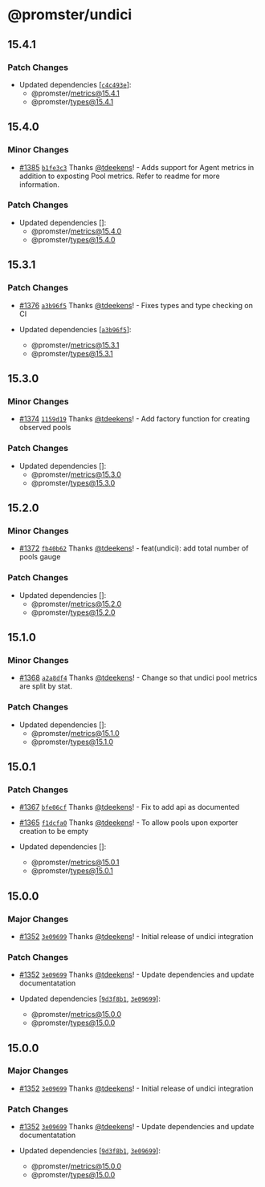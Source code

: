 # @promster/undici

## 15.4.1

### Patch Changes

- Updated dependencies [[`c4c493e`](https://github.com/tdeekens/promster/commit/c4c493eed874ab17c51edfb368a0fe642718b381)]:
  - @promster/metrics@15.4.1
  - @promster/types@15.4.1

## 15.4.0

### Minor Changes

- [#1385](https://github.com/tdeekens/promster/pull/1385) [`b1fe3c3`](https://github.com/tdeekens/promster/commit/b1fe3c3e8ab5f178b4e9db6e608e377103aa5441) Thanks [@tdeekens](https://github.com/tdeekens)! - Adds support for Agent metrics in addition to exposting Pool metrics. Refer to readme for more information.

### Patch Changes

- Updated dependencies []:
  - @promster/metrics@15.4.0
  - @promster/types@15.4.0

## 15.3.1

### Patch Changes

- [#1376](https://github.com/tdeekens/promster/pull/1376) [`a3b96f5`](https://github.com/tdeekens/promster/commit/a3b96f5c724530e9e48d778527cc5b1a8efdfede) Thanks [@tdeekens](https://github.com/tdeekens)! - Fixes types and type checking on CI

- Updated dependencies [[`a3b96f5`](https://github.com/tdeekens/promster/commit/a3b96f5c724530e9e48d778527cc5b1a8efdfede)]:
  - @promster/metrics@15.3.1
  - @promster/types@15.3.1

## 15.3.0

### Minor Changes

- [#1374](https://github.com/tdeekens/promster/pull/1374) [`1159d19`](https://github.com/tdeekens/promster/commit/1159d19d8dffe279ee292f48356d861ce7e2387c) Thanks [@tdeekens](https://github.com/tdeekens)! - Add factory function for creating observed pools

### Patch Changes

- Updated dependencies []:
  - @promster/metrics@15.3.0
  - @promster/types@15.3.0

## 15.2.0

### Minor Changes

- [#1372](https://github.com/tdeekens/promster/pull/1372) [`fb40b62`](https://github.com/tdeekens/promster/commit/fb40b62a63fe5f1d2f89ea0bcad51fd9e304f00c) Thanks [@tdeekens](https://github.com/tdeekens)! - feat(undici): add total number of pools gauge

### Patch Changes

- Updated dependencies []:
  - @promster/metrics@15.2.0
  - @promster/types@15.2.0

## 15.1.0

### Minor Changes

- [#1368](https://github.com/tdeekens/promster/pull/1368) [`a2a8df4`](https://github.com/tdeekens/promster/commit/a2a8df4ff2550d977253fac8f367c970d13b7a12) Thanks [@tdeekens](https://github.com/tdeekens)! - Change so that undici pool metrics are split by stat.

### Patch Changes

- Updated dependencies []:
  - @promster/metrics@15.1.0
  - @promster/types@15.1.0

## 15.0.1

### Patch Changes

- [#1367](https://github.com/tdeekens/promster/pull/1367) [`bfe06cf`](https://github.com/tdeekens/promster/commit/bfe06cfa046a59319931cbdb1cf498add5f9a886) Thanks [@tdeekens](https://github.com/tdeekens)! - Fix to add api as documented

- [#1365](https://github.com/tdeekens/promster/pull/1365) [`f1dcfa0`](https://github.com/tdeekens/promster/commit/f1dcfa04657d1ee5e3146c778703204db80478da) Thanks [@tdeekens](https://github.com/tdeekens)! - To allow pools upon exporter creation to be empty

- Updated dependencies []:
  - @promster/metrics@15.0.1
  - @promster/types@15.0.1

## 15.0.0

### Major Changes

- [#1352](https://github.com/tdeekens/promster/pull/1352) [`3e09699`](https://github.com/tdeekens/promster/commit/3e096994cf3c1f77c6f0adec549e0a36d6e15ed8) Thanks [@tdeekens](https://github.com/tdeekens)! - Initial release of undici integration

### Patch Changes

- [#1352](https://github.com/tdeekens/promster/pull/1352) [`3e09699`](https://github.com/tdeekens/promster/commit/3e096994cf3c1f77c6f0adec549e0a36d6e15ed8) Thanks [@tdeekens](https://github.com/tdeekens)! - Update dependencies and update documentatation

- Updated dependencies [[`9d3f8b1`](https://github.com/tdeekens/promster/commit/9d3f8b14ba5b2aa4e6094d1cdf09ea049895f44d), [`3e09699`](https://github.com/tdeekens/promster/commit/3e096994cf3c1f77c6f0adec549e0a36d6e15ed8)]:
  - @promster/metrics@15.0.0
  - @promster/types@15.0.0

## 15.0.0

### Major Changes

- [#1352](https://github.com/tdeekens/promster/pull/1352) [`3e09699`](https://github.com/tdeekens/promster/commit/3e096994cf3c1f77c6f0adec549e0a36d6e15ed8) Thanks [@tdeekens](https://github.com/tdeekens)! - Initial release of undici integration

### Patch Changes

- [#1352](https://github.com/tdeekens/promster/pull/1352) [`3e09699`](https://github.com/tdeekens/promster/commit/3e096994cf3c1f77c6f0adec549e0a36d6e15ed8) Thanks [@tdeekens](https://github.com/tdeekens)! - Update dependencies and update documentatation

- Updated dependencies [[`9d3f8b1`](https://github.com/tdeekens/promster/commit/9d3f8b14ba5b2aa4e6094d1cdf09ea049895f44d), [`3e09699`](https://github.com/tdeekens/promster/commit/3e096994cf3c1f77c6f0adec549e0a36d6e15ed8)]:
  - @promster/metrics@15.0.0
  - @promster/types@15.0.0
